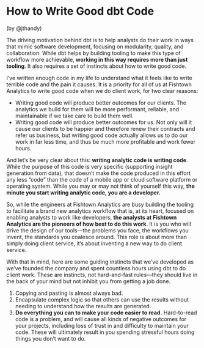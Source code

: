# How to Write Good dbt Code

(by @jthandy)

The driving motivation behind dbt is to help analysts do their work in ways that mimic software development, focusing on modularity, quality, and collaboration. While dbt helps by building tooling to make this type of workflow more achievable, **working in this way requires more than just tooling**. It also requires a set of instincts about how to write good code.

I’ve written enough code in my life to understand what it feels like to write terrible code and the pain it causes. It is a priority for all of us at Fishtown Analytics to write good code when we do client work, for two clear reasons:

- Writing good code will produce better outcomes for our clients. The analytics we build for them will be more performant, reliable, and maintainable if we take care to build them well.
- Writing good code will produce better outcomes for us. Not only will it cause our clients to be happier and therefore renew their contracts and refer us business, but writing good code actually allows us to do our work in far less time, and thus be much more profitable and work fewer hours.

And let’s be very clear about this: **writing analytic code is writing code**. While the purpose of this code is very specific (supporting insight generation from data), that doesn’t make the code produced in this effort any less “code” than the code of a mobile app or cloud software platform or operating system. While you may or may not think of yourself this way, **the minute you start writing analytic code, you are a developer.**

So, while the engineers at Fishtown Analytics are busy building the tooling to facilitate a brand new analytics workflow that is, at its heart, focused on enabling analysts to work like developers, **the analysts at Fishtown Analytics are the pioneers of how best to do this work**. It is you who will drive the design of our tools—the problems you face, the workflows you invent, the standards you coalesce around. This role is about more than simply doing client service, it’s about inventing a new way to do client service.

With that in mind, here are some guiding instincts that we’ve developed as we’ve founded the company and spent countless hours using dbt to do client work. These are instincts, not hard-and-fast rules—they should live in the back of your mind but not inhibit you from getting a job done.

1. Copying and pasting is almost always bad.
1. Encapsulate complex logic so that others can use the results without needing to understand how the results are generated.
1. **Do everything you can to make your code easier to read.** Hard-to-read code is a problem, and will cause all kinds of negative outcomes for your projects, including loss of trust in and difficulty to maintain your code. These will ultimately result in you spending stressful hours doing things you don’t want to do. 
